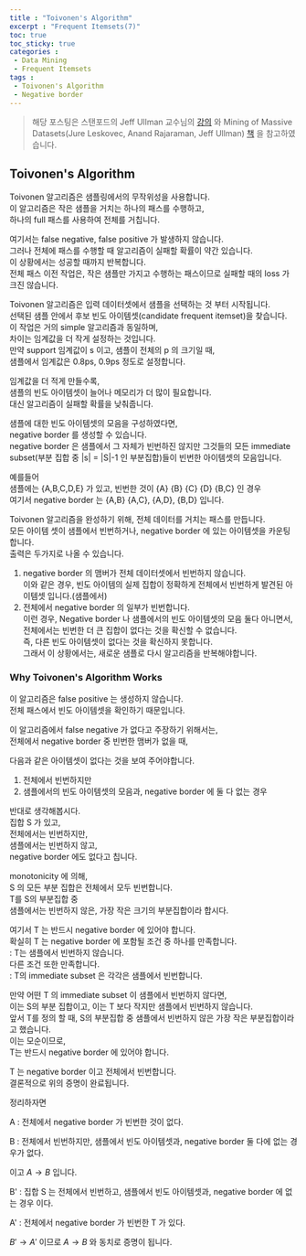 ```yaml
---
title : "Toivonen's Algorithm"
excerpt : "Frequent Itemsets(7)"
toc: true
toc_sticky: true
categories :	
 - Data Mining
 - Frequent Itemsets
tags :
 - Toivonen's Algorithm
 - Negative border
---
```


> 해당 포스팅은 스탠포드의 Jeff Ullman 교수님의 [강의](https://www.youtube.com/playlist?list=PLLssT5z_DsK9JDLcT8T62VtzwyW9LNepV&app=desktop) 와 Mining of Massive Datasets(Jure Leskovec, Anand Rajaraman, Jeff Ullman) [책](http://www.mmds.org/) 을 참고하였습니다.

## Toivonen's Algorithm

Toivonen 알고리즘은 샘플링에서의 무작위성을 사용합니다.   
이 알고리즘은 작은 샘플을 거치는 하나의 패스를 수행하고,  
하나의 full 패스를 사용하여 전체를 거칩니다.  

여기서는 false negative, false positive 가 발생하지 않습니다.  
그러나 전체에 패스를 수행할 때 알고리즘이 실패할 확률이 약간 있습니다.   
이 상황에서는 성공할 때까지 반복합니다.  
전체 패스 이전 작업은, 작은 샘플만 가지고 수행하는 패스이므로 실패할 때의 loss 가 크진 않습니다.

Toivonen 알고리즘은 입력 데이터셋에서 샘플을 선택하는 것 부터 시작됩니다.  
선택된 샘플 안에서 후보 빈도 아이템셋(candidate frequent itemset)을 찾습니다.  
이 작업은 거의 simple 알고리즘과 동일하며,  
차이는 임계값을 더 작게 설정하는 것입니다.  
만약 support 임계값이 s 이고, 샘플이 전체의 p 의 크기일 때,  
샘플에서 임계값은 0.8ps, 0.9ps 정도로 설정합니다.  

임계값을 더 적게 만들수록,   
샘플의 빈도 아이템셋이 늘어나 메모리가 더 많이 필요합니다.  
대신 알고리즘이 실패할 확률을 낮춰줍니다.  

샘플에 대한 빈도 아이템셋의 모음을 구성하였다면,  
negative border 를 생성할 수 있습니다.  
negative border 은 샘플에서 그 자체가 빈번하진 않지만 그것들의 모든 immediate subset(부분 집합 중 |s| = |S|-1 인 부분집합)들이 빈번한 아이템셋의 모음입니다. 

예를들어  
샘플에는 {A,B,C,D,E} 가 있고, 빈번한 것이 {A} {B} {C} {D} {B,C} 인 경우  
여기서 negative border 는 {A,B} {A,C}, {A,D}, {B,D} 입니다.

Toivonen 알고리즘을 완성하기 위해, 전체 데이터를 거치는 패스를 만듭니다.  
모든 아이템 셋이 샘플에서 빈번하거나, negative border 에 있는 아이템셋을 카운팅합니다.  
출력은 두가지로 나올 수 있습니다.

1. negative border 의 맴버가 전체 데이터셋에서 빈번하지 않습니다.  
   이와 같은 경우, 빈도 아이템의 실제 집합이 정확하게 전체에서 빈번하게 발견된 아이템셋 입니다.(샘플에서)
2. 전체에서 negative border 의 일부가 빈번합니다.  
   이런 경우, Negative border 나 샘플에서의 빈도 아이템셋의 모음 둘다 아니면서, 전체에서는 빈번한 더 큰 집합이 없다는 것을 확신할 수 없습니다.  
   즉, 다른 빈도 아이템셋이 없다는 것을 확신하지 못합니다.  
   그래서 이 상황에서는, 새로운 샘플로 다시 알고리즘을 반복해야합니다.

### Why Toivonen's Algorithm Works

이 알고리즘은 false positive 는 생성하지 않습니다.   
전체 패스에서 빈도 아이템셋을 확인하기 때문입니다.  

이 알고리즘에서 false negative 가 없다고 주장하기 위해서는,   
전체에서 negative border 중 빈번한 맴버가 없을 때, 

다음과 같은 아이템셋이 없다는 것을 보여 주어야합니다. 

1. 전체에서 빈번하지만 
2. 샘플에서의 빈도 아이템셋의 모음과, negative border 에 둘 다 없는 경우

반대로 생각해봅시다.  
집합 S 가 있고,  
전체에서는 빈번하지만,  
샘플에서는 빈번하지 않고,  
negative border 에도 없다고 칩니다.  

monotonicity 에 의해,  
S 의 모든 부분 집합은 전체에서 모두 빈번합니다.  
T를 S의 부분집합 중  
샘플에서는 빈번하지 않은, 가장 작은 크기의 부분집합이라 합시다. 

여기서 T 는 반드시 negative border 에 있어야 합니다.   
확실히 T 는 negative border 에 포함될 조건 중 하나를 만족합니다.  
: T는 샘플에서 빈번하지 않습니다.  
 다른 조건 또한 만족합니다.  
: T의 immediate subset 은 각각은 샘플에서 빈번합니다.   

만약 어떤 T 의 immediate subset 이 샘플에서 빈번하지 않다면,  
이는 S의 부분 집합이고, 이는 T 보다 작지만 샘플에서 빈번하지 않습니다.   
앞서 T를 정의 할 때, S의 부분집합 중 샘플에서 빈번하지 않은 가장 작은 부분집합이라고 했습니다.  
이는 모순이므로,  
T는 반드시 negative border 에 있어야 합니다.  

T 는 negative border 이고 전체에서 빈번합니다.  
결론적으로 위의 증명이 완료됩니다. 



정리하자면 

A : 전체에서 negative border 가 빈번한 것이 없다.

B : 전체에서 빈번하지만, 샘플에서 빈도 아이템셋과, negative border 둘 다에 없는 경우가 없다.

이고 $A\rightarrow B$ 입니다.

B' : 집합 S 는 전체에서 빈번하고, 샘플에서 빈도 아이템셋과, negative border 에 없는 경우 이다.

A' : 전체에서 negative border 가 빈번한 T 가 있다.

$B' \rightarrow A'$ 이므로  $A\rightarrow B$ 와 동치로 증명이 됩니다.

